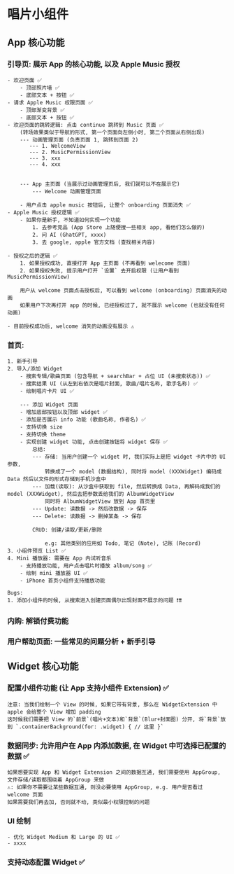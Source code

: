 #  唱片小组件

## App 核心功能

### 引导页: 展示 App 的核心功能, 以及 Apple Music 授权
    - 欢迎页面 ✅
        - 顶部照片墙 ✅
        - 底部文本 + 按钮 ✅
    - 请求 Apple Music 权限页面 ✅
        - 顶部渐变背景 ✅
        - 底部文本 + 按钮 ✅
    - 欢迎页面的跳转逻辑: 点击 continue 跳转到 Music 页面 ✅
        (转场效果类似于导航的形式, 第一个页面向左侧小时, 第二个页面从右侧出现)
        --- 动画管理页面 (负责页面 1, 跳转到页面 2)
           --- 1. WelcomeView
           --- 2. MusicPermissionView
           --- 3. xxx
           --- 4. xxx
           
           
        --- App 主页面 (当展示过动画管理页后, 我们就可以不在展示它)
            --- Welcome 动画管理页面
        
        - 用户点击 apple music 按钮后, 让整个 onboarding 页面消失 ✅
    - Apple Music 授权逻辑 ✅
        - 如果你是新手, 不知道如何实现一个功能
            1. 去参考竞品 (App Store 上随便搜一些相关 app, 看他们怎么做的)
            2. 问 AI (GhatGPT, xxxx)
            3. 去 google, apple 官方文档 (查找相关内容)
            
    - 授权之后的逻辑 ✅
        1. 如果授权成功, 直接打开 App 主页面 (不再看到 welecome 页面)
        2. 如果授权失败, 提示用户打开 `设置` 去开启权限 (让用户看到 MusicPermissionView)
        
        用户从 welcome 页面点击授权后, 可以看到 welcome (onboarding) 页面消失的动画
        如果用户下次再打开 app 的时候, 已经授权过了, 就不展示 welcome (也就没有任何动画)
        
    - 目前授权成功后, welcome 消失的动画没有展示 ⚠️
    
### 首页: 
    1. 新手引导 
    2. 导入/添加 Widget
        - 搜索专辑/歌曲页面 (包含导航 + searchBar + 占位 UI (未搜索状态)) ✅
        - 搜索结果 UI (从左到右依次是唱片封面, 歌曲/唱片名称, 歌手名称) ✅
        - 绘制唱片卡片 UI ✅
        
        --- 添加 Widget 页面 
        - 增加底部按钮以及顶部 widget ✅
        - 添加是否展示 info 功能 (歌曲名称, 作者名) ✅
        - 支持切换 size
        - 支持切换 theme 
        - 实现创建 widget 功能, 点击创建按钮将 widget 保存 ✅
            总结: 
            --- 存储: 当用户创建一个 widget 时, 我们实际上是把 widget 卡片中的 UI 参数, 
                转换成了一个 model (数据结构), 同时将 model (XXXWidget) 编码成 Data 然后以文件的形式存储到手机沙盒中
            --- 加载(读取): 从沙盒中获取到 file, 然后转换成 Data, 再解码成我们的 model (XXXWidget), 然后去把参数丢给我们的 AlbumWidgetView
                同时将 AlbumWidgetView 放到 App 首页里
            --- Update: 读数据 -> 然后改数据 -> 保存
            --- Delete: 读数据 -> 删掉某条 -> 保存
            
            CRUD: 创建/读取/更新/删除
                
                e.g: 其他类别的应用如 Todo, 笔记 (Note), 记账 (Record)
    3. 小组件预览 List ✅
    4. Mini 播放器: 需要在 App 内试听音乐
        - 支持播放功能, 用户点击唱片时播放 album/song ✅
        - 绘制 mini 播放器 UI ✅
        - iPhone 首页小组件支持播放功能
    
    Bugs:
    1. 添加小组件的时候, 从搜索进入创建页面偶尔出现封面不展示的问题 ❗️❗️❗️
    
### 内购: 解锁付费功能

### 用户帮助页面: 一些常见的问题分析 + 新手引导


## Widget 核心功能

### 配置小组件功能 (让 App 支持小组件 Extension) ✅
    
    注意: 当我们绘制一个 View 的时候, 如果它带有背景, 那么在 WidgetExtension 中 apple 会给整个 View 增加 padding
    这时候我们需要把 View 的`前景`(唱片+文本)和`背景`(Blur+封面图) 分开, 将`背景`放到 `.containerBackground(for: .widget) { // 这里 }`

### 数据同步: 允许用户在 App 内添加数据, 在 Widget 中可选择已配置的数据 ✅

    如果想要实现 App 和 Widget Extension 之间的数据互通, 我们需要使用 AppGroup, 文件存储/读取都围绕着 AppGroup 来做
    ⚠️: 如果你不需要让某些数据互通, 则没必要使用 AppGroup, e.g. 用户是否看过 welcome 页面
    如果需要我们再去加, 否则就不动, 类似最小权限控制的问题

### UI 绘制
    
    - 优化 Widget Medium 和 Large 的 UI ✅
    - xxxx
    

### 支持动态配置 Widget ✅

